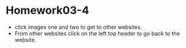 # Homework03-4

 * click images one and two to get to other websites.
 * From other websites click on the left top header to go back to the website.
